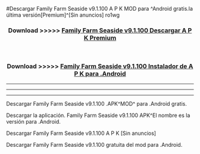 #Descargar Family Farm Seaside v9.1.100  A P K MOD para ^Android gratis.la última versión[Premium]^[Sin anuncios] ro1wg



<div align="center">
<h3>Download >>>>> <a href="https://es-web.web.app/?es= Family Farm Seaside v9.1.100 ">Family Farm Seaside v9.1.100  Descargar A P K Premium</a></h3><br>

<h3>Download >>>>> <a href="https://es-web.web.app/?es= Family Farm Seaside v9.1.100 ">Family Farm Seaside v9.1.100  Instalador de A P K para .Android</a></h3>
</div>


----------------------------------------------------------

----------------------------------------------------------

----------------------------------------------------------

Descargar Family Farm Seaside v9.1.100  .APK^MOD^ para .Android gratis.

Descargar la aplicación. Family Farm Seaside v9.1.100  APK^El nombre es la versión para .Android.

Descargar Family Farm Seaside v9.1.100  A P K [Sin anuncios]

Descargar Family Farm Seaside v9.1.100  gratuita del mod para .Android.